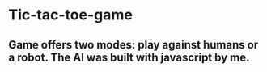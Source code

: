 # Tic-tac-toe-game
## Game offers two modes: play against humans or a robot. The AI was built with javascript by me.

